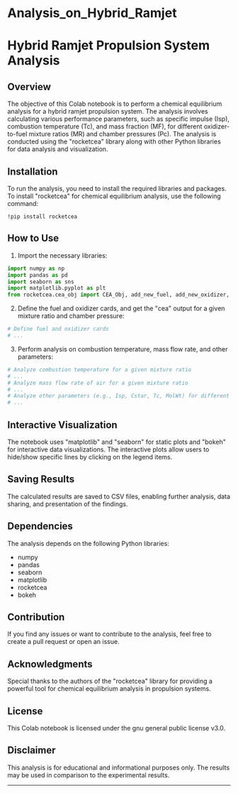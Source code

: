 # Analysis_on_Hybrid_Ramjet


# Hybrid Ramjet Propulsion System Analysis

## Overview

The objective of this Colab notebook is to perform a chemical equilibrium analysis for a hybrid ramjet propulsion system. The analysis involves calculating various performance parameters, such as specific impulse (Isp), combustion temperature (Tc), and mass fraction (MF), for different oxidizer-to-fuel mixture ratios (MR) and chamber pressures (Pc). The analysis is conducted using the "rocketcea" library along with other Python libraries for data analysis and visualization.

## Installation

To run the analysis, you need to install the required libraries and packages. To install "rocketcea" for chemical equilibrium analysis, use the following command:

```
!pip install rocketcea
```

## How to Use

1. Import the necessary libraries:

```python
import numpy as np
import pandas as pd
import seaborn as sns
import matplotlib.pyplot as plt
from rocketcea.cea_obj import CEA_Obj, add_new_fuel, add_new_oxidizer, add_new_propellant
```

2. Define the fuel and oxidizer cards, and get the "cea" output for a given mixture ratio and chamber pressure:

```python
# Define fuel and oxidizer cards
# ...
```

3. Perform analysis on combustion temperature, mass flow rate, and other parameters:

```python
# Analyze combustion temperature for a given mixture ratio
# ...
# Analyze mass flow rate of air for a given mixture ratio
# ...
# Analyze other parameters (e.g., Isp, Cstar, Tc, MolWt) for different O/F ratios
# ...
```

## Interactive Visualization

The notebook uses "matplotlib" and "seaborn" for static plots and "bokeh" for interactive data visualizations. The interactive plots allow users to hide/show specific lines by clicking on the legend items.

## Saving Results

The calculated results are saved to CSV files, enabling further analysis, data sharing, and presentation of the findings.

## Dependencies

The analysis depends on the following Python libraries:
- numpy
- pandas
- seaborn
- matplotlib
- rocketcea
- bokeh

## Contribution

If you find any issues or want to contribute to the analysis, feel free to create a pull request or open an issue.

## Acknowledgments

Special thanks to the authors of the "rocketcea" library for providing a powerful tool for chemical equilibrium analysis in propulsion systems.

## License

This Colab notebook is licensed under the gnu general public license v3.0.

## Disclaimer

This analysis is for educational and informational purposes only. The results may be used in comparison to the experimental results.

---

